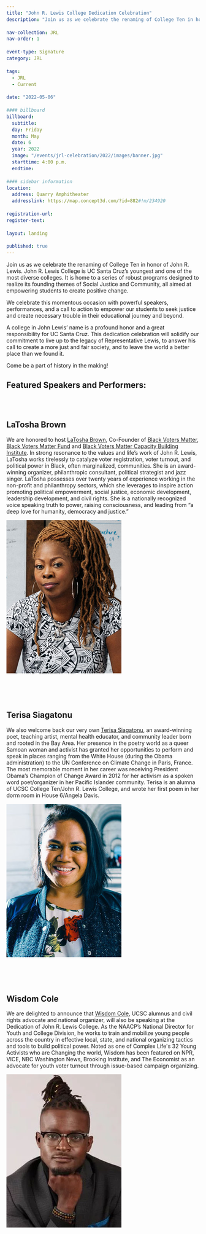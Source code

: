 ```yaml
---
title: "John R. Lewis College Dedication Celebration"
description: "Join us as we celebrate the renaming of College Ten in honor of John R. Lewis. We will celebrate this momentous occasion with powerful speakers and performances, and a call to action to empower our students to seek justice and create necessary trouble in their educational journey and beyond."

nav-collection: JRL
nav-order: 1

event-type: Signature
category: JRL

tags:
  - JRL
  - Current

date: "2022-05-06"

#### billboard
billboard:
  subtitle:
  day: Friday
  month: May
  date: 6
  year: 2022
  image: "/events/jrl-celebration/2022/images/banner.jpg"
  starttime: 4:00 p.m.
  endtime: 

#### sidebar information
location:
  address: Quarry Amphitheater
  addresslink: https://map.concept3d.com/?id=882#!m/234920

registration-url: 
register-text:

layout: landing

published: true
---
```


Join us as we celebrate the renaming of College Ten in honor of John R. Lewis. John R. Lewis College is UC Santa Cruz’s youngest and one of the most diverse colleges. It is home to a series of robust programs designed to realize its founding themes of Social Justice and Community, all aimed at empowering students to create positive change.

We celebrate this momentous occasion with powerful speakers, performances, and a call to action to empower our students to seek justice and create necessary trouble in their educational journey and beyond. 

A college in John Lewis’ name is a profound honor and a great responsibility for UC Santa Cruz. This dedication celebration will solidify our commitment to live up to the legacy of Representative Lewis, to answer his call to create a more just and fair society, and to leave the world a better place than we found it. 

Come be a part of history in the making! 

## Featured Speakers and Performers:

<div class="component-wrapper">  
  <section class="profile-w-media left">
    <div class="grid-container large">
      <div class="profile">
        <div class="inner wave-pattern pink">
          <div class="content">
              <h2 class="underline">LaTosha Brown</h2>
              <p>
              We are honored to host <a href="http://www.mslatoshabrown.com/">LaTosha Brown</a>, Co-Founder of <a href="https://blackvotersmatterfund.org">Black Voters Matter</a>, <a href="https://blackvotersmatterfund.org/">Black Voters Matter Fund</a> and <a href="https://bvmcapacitybuilding.org/">Black Voters Matter Capacity Building Institute</a>. In strong resonance to the values and life’s work of John R. Lewis, LaTosha works tirelessly to catalyze voter registration, voter turnout, and political power in Black, often marginalized, communities. She is an award-winning organizer, philanthropic consultant, political strategist and jazz singer. LaTosha possesses over twenty years of experience working in the non-profit and philanthropy sectors, which she leverages to inspire action promoting political empowerment, social justice, economic development, leadership development, and civil rights. She is a nationally recognized voice speaking truth to power, raising consciousness, and leading from “a deep love for humanity, democracy and justice.”</p>
          </div>
          <div class="media">
            <div class="image">
              <img class="profile-image" src="images/latosha-brown.jpg" alt="LaTosha Brown">
            </div>    
          </div>
        </div>
      </div>
    </div>
  </section>

  <section class="profile-w-media left">
    <div class="grid-container large">
      <div class="profile">
        <div class="inner wave-pattern pink">
          <div class="content">
              <h2 class="underline">Terisa Siagatonu</h2>
              <p>
              We also welcome back our very own <a href="https://www.terisasiagatonu.com/">Terisa Siagatonu</a>, an award-winning poet, teaching artist, mental health educator, and community leader born and rooted in the Bay Area. Her presence in the poetry world as a queer Samoan woman and activist has granted her opportunities to perform and speak in places ranging from the White House (during the Obama administration) to the UN Conference on Climate Change in Paris, France. The most memorable moment in her career was receiving President Obama’s Champion of Change Award in 2012 for her activism as a spoken word poet/organizer in her Pacific Islander community. Terisa is an alumna of UCSC College Ten/John R. Lewis College, and wrote her first poem in her dorm room in House 6/Angela Davis.   
            </p>
          </div>
          <div class="media">
            <div class="image">
              <img class="profile-image" src="images/terisa-siagatonu.jpg" alt="Terisa Siagatonu">
            </div>    
          </div>
        </div>
      </div>
    </div>
  </section>

  <section class="profile-w-media left">
    <div class="grid-container large">
      <div class="profile">
        <div class="inner wave-pattern pink">
          <div class="content">
              <h2 class="underline">Wisdom Cole</h2>
              <p>
              We are delighted to announce that <a href="https://naacp.org/people/wisdom-o-cole">Wisdom Cole</a>, UCSC alumnus and civil rights advocate and national organizer, will also be speaking at the Dedication of John R. Lewis College. As the NAACP’s National Director for Youth and College Division, he works to train and mobilize young people across the country in effective local, state, and national organizing tactics and tools to build political power. Noted as one of Complex Life's 32 Young Activists who are Changing the world, Wisdom has been featured on NPR, VICE, NBC Washington News, Brooking Institute, and The Economist as an advocate for youth voter turnout through issue-based campaign organizing.
            </p>
          </div>
          <div class="media">
            <div class="image">
              <img class="profile-image" src="images/wisdom-cole.jpg" alt="Wisdom Cole">
            </div>    
          </div>
        </div>
      </div>
    </div>
  </section>
</div> 

<style>
  .component-wrapper {
    padding:  0;
  }
  .grid-container .large {
      padding: 0;
  }
  .profile-w-media {
    padding: 2rem 0;
  }
  @media print, screen and (max-width: 31.5em) {
    .profile .image {
      max-height: none;
    }
  }
  @media print, screen and (min-width: 31.5em) {
    .profile .image {
      max-height: none;
    }
  }
  @media print, screen and (min-width: 40em) {
    .profile .image {
      max-height: none;
    }
  }
  @media screen and (min-width: 75em) {
    .grid-container.large {
        padding:0
    }
}
</style>
